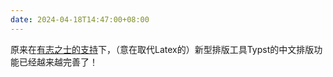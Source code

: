 ```yaml
---
date: 2024-04-18T14:47:00+08:00
---
```


原来在[有志之士的支持](https://blog.pg999w.top/typst-clreq/)下，（意在取代Latex的）新型排版工具Typst的中文排版功能已经越来越完善了！